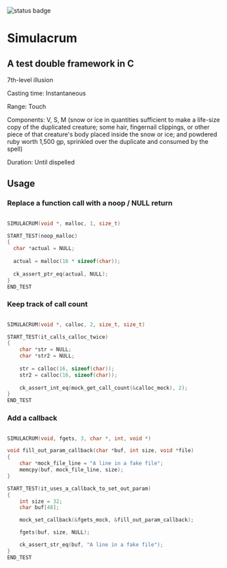![status badge](https://travis-ci.org/ztbrown/Simulacrum.svg?branch=master)
# Simulacrum
## A test double framework in C

7th-level illusion

Casting time: Instantaneous 

Range: Touch

Components: V, S, M (snow or ice in quantities sufficient to make a life-size copy of the duplicated creature; some hair, fingernail clippings, or other piece of that creature's body placed inside the snow or ice; and powdered ruby worth 1,500 gp, sprinkled over the duplicate and consumed by the spell)

Duration: Until dispelled

## Usage

### Replace a function call with a noop / NULL return

```C

SIMULACRUM(void *, malloc, 1, size_t)

START_TEST(noop_malloc)
{
  char *actual = NULL;
  
  actual = malloc(16 * sizeof(char));
  
  ck_assert_ptr_eq(actual, NULL);
}
END_TEST

```
### Keep track of call count

```C

SIMULACRUM(void *, calloc, 2, size_t, size_t)

START_TEST(it_calls_calloc_twice)
{
    char *str = NULL;
    char *str2 = NULL;
    
    str = calloc(16, sizeof(char));
    str2 = calloc(16, sizeof(char));
    
    ck_assert_int_eq(mock_get_call_count(&calloc_mock), 2);
}
END_TEST

```

### Add a callback

```C

SIMULACRUM(void, fgets, 3, char *, int, void *)

void fill_out_param_callback(char *buf, int size, void *file)
{
    char *mock_file_line = "A line in a fake file";
    memcpy(buf, mock_file_line, size);
}

START_TEST(it_uses_a_callback_to_set_out_param)
{
    int size = 32;
    char buf[48];

    mock_set_callback(&fgets_mock, &fill_out_param_callback);

    fgets(buf, size, NULL);

    ck_assert_str_eq(buf, "A line in a fake file");
}
END_TEST

```
